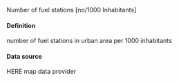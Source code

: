 Number of fuel stations [no/1000 Inhabitants]
#### Definition
number of fuel stations in urban area per 1000 inhabitants
#### Data source
HERE map data provider